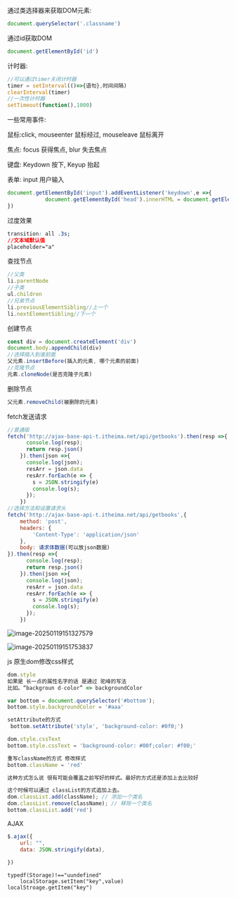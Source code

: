 通过类选择器来获取DOM元素:

```js
document.querySelector('.classname')
```

通过id获取DOM

```js
document.getElementById('id')
```

计时器:

```js
//可以通过timer关闭计时器
timer = setInterval(()=>{语句},时间间隔)
clearInterval(timer)
//一次性计时器
setTimeout(function(),1000)

```

一些常用事件:

鼠标:click, mouseenter 鼠标经过, mouseleave 鼠标离开

焦点: focus 获得焦点, blur 失去焦点

键盘: Keydown 按下, Keyup 抬起

表单: input 用户输入

```js
document.getElementById('input').addEventListener('keydown',e =>{
            document.getElementById('head').innerHTML = document.getElementById('input').value
})
```

过度效果

```css
transition: all .3s;
//文本域默认值
placeholder="a"
```

查找节点

```js
//父类
li.parentNode
//子类
ul.children
//兄弟节点
li.previousElementSibling//上一个
li.nextElementSibling//下一个
```

创建节点

```js
const div = document.createElement('div')
document.body.appendChild(div)
//选择插入到谁前面
父元素.insertBefore(插入的元素, 哪个元素的前面)
//克隆节点
元素.cloneNode(是否克隆子元素)
```

删除节点

```js
父元素.removeChild(被删除的元素)

```

fetch发送请求

```js
//普通版
fetch('http://ajax-base-api-t.itheima.net/api/getbooks').then(resp =>{
      console.log(resp);
      return resp.json()
    }).then(json =>{
      console.log(json);
      resArr = json.data
      resArr.forEach(e => {
        s = JSON.stringify(e)
        console.log(s);
      });
    })
//选择方法和设置请求头
fetch('http://ajax-base-api-t.itheima.net/api/getbooks',{
    method: 'post',
    headers: {
        'Content-Type': 'application/json'
    },
    body: 请求体数据(可以放json数据)
}).then(resp =>{
      console.log(resp);
      return resp.json()
    }).then(json =>{
      console.log(json);
      resArr = json.data
      resArr.forEach(e => {
        s = JSON.stringify(e)
        console.log(s);
      });
    })
```

![image-20250119151327579](C:\Users\白乃常\AppData\Roaming\Typora\typora-user-images\image-20250119151327579.png)

![image-20250119151753837](C:\Users\白乃常\AppData\Roaming\Typora\typora-user-images\image-20250119151753837.png)

js 原生dom修改css样式

```js
dom.style
如果是 长一点的属性名字的话 是通过 驼峰的写法
比如。“backgroun d-color” => backgroundColor

var bottom = document.querySelector('#bottom');
bottom.style.backgroundColor = '#aaa'

setAttribute的方式
 bottom.setAttribute('style', 'background-color: #0f0;')

dom.style.cssText
bottom.style.cssText = 'background-color: #00f;color: #f00;'

重写className的方式 修改样式
bottom.className = 'red'

这种方式怎么说 很有可能会覆盖之前写好的样式。最好的方式还是添加上去比较好

这个时候可以通过 classList的方式追加上去。
dom.classList.add(className); // 添加一个类名
dom.classList.remove(className); // 移除一个类名
bottom.classList.add('red')

```

AJAX

```javascript
$.ajax({
	url: "",
    data: JSON.stringify(data),
    
})
```

```
typedf(Storage)!=="uundefined"
	localStorage.setItem("key",value)
localStroage.getItem("key")
```

